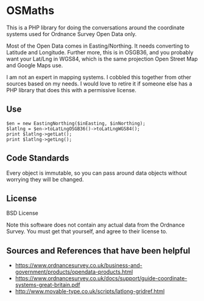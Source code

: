 # OSMaths

This is a PHP library for doing the conversations around the coordinate systems used for Ordnance Survey Open Data only.

Most of the Open Data comes in Easting/Northing. It needs converting to Latitude and Longitude.
Further more, this is in OSGB36, and you probably want your Lat/Lng in WGS84, which is the same projection Open Street Map and Google Maps use.

I am not an expert in mapping systems. I cobbled this together from other sources based on my needs.
I would love to retire it if someone else has a PHP library that does this with a permissive license.

## Use

    $en = new EastingNorthing($inEasting, $inNorthing);
    $latlng = $en->toLatLngOSGB36()->toLatLngWGS84();
    print $latlng->getLat();
    print $latlng->getLng();

## Code Standards

Every object is immutable, so you can pass around data objects without worrying they will be changed.

## License

BSD License

Note this software does not contain any actual data from the Ordnance Survey. You must get that yourself, and agree to their license to.

## Sources and References that have been helpful

  *  https://www.ordnancesurvey.co.uk/business-and-government/products/opendata-products.html
  *  https://www.ordnancesurvey.co.uk/docs/support/guide-coordinate-systems-great-britain.pdf
  *  http://www.movable-type.co.uk/scripts/latlong-gridref.html

